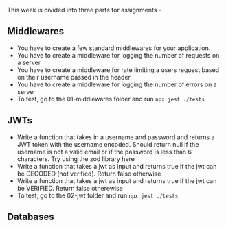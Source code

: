 This week is divided into three parts for assignments -

## Middlewares

- You have to create a few standard middlewares for your application.
- You have to create a middleware for logging the number of requests on a server
- You have to create a middleware for rate limiting a users request based on their username passed in the header
- You have to create a middleware for logging the number of errors on a server
- To test, go to the 01-middlewares folder and run `npx jest ./tests`

## JWTs

- Write a function that takes in a username and password and returns a JWT token with the username encoded. Should return null if the username is not a valid email or if the password is less than 6 characters. Try using the zod library here
- Write a function that takes a jwt as input and returns true if the jwt can be DECODED (not verified). Return false otherwise
- Write a function that takes a jwt as input and returns true if the jwt can be VERIFIED. Return false otherewise
- To test, go to the 02-jwt folder and run `npx jest ./tests`

## Databases